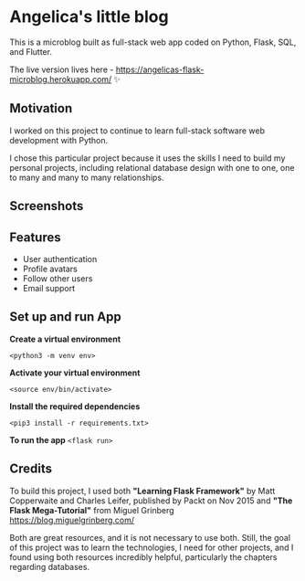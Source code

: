 # Angelica's little blog

This is a microblog built as full-stack web app coded on Python, Flask, SQL, and Flutter.

The live version lives here - https://angelicas-flask-microblog.herokuapp.com/  ✨ 

## Motivation

I worked on this project to continue to learn full-stack software web development with Python.

I chose this particular project because it uses the skills I need to build my personal projects, including relational database design with one to one, one to many and many to many relationships.

## Screenshots


## Features

* User authentication
* Profile avatars
* Follow other users
* Email support


## Set up and run App

**Create a virtual environment**

`<python3 -m venv env>`

**Activate your virtual environment**

`<source env/bin/activate>`

**Install the required dependencies** 
 
 `<pip3 install -r requirements.txt>`

**To run the app**
`<flask run>`


## Credits

To build this project, I used both **"Learning Flask Framework"** by Matt Copperwaite and Charles Leifer, published by Packt on Nov 2015 and **"The Flask Mega-Tutorial"** from Miguel Grinberg https://blog.miguelgrinberg.com/

Both are great resources, and it is not necessary to use both. Still, the goal of this project was to learn the technologies, I need for other projects, and I found using both resources incredibly helpful, particularly the chapters regarding databases. 
